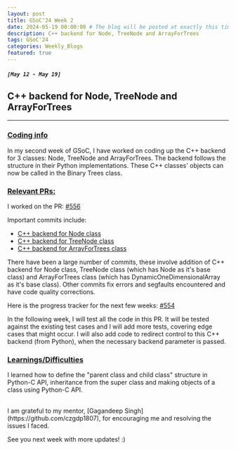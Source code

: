 ```yaml
---
layout: post
title: GSoC'24 Week 2
date: 2024-05-19 00:00:00 # The blog will be posted at exactly this time and date (based on the US time mostly)
description: C++ backend for Node, TreeNode and ArrayForTrees
tags: GSoC'24
categories: Weekly_Blogs
featured: true
---
```


##### `[May 12 - May 19]`

## C++ backend for Node, TreeNode and ArrayForTrees

---
### <ins>Coding info</ins>

In my second week of GSoC, I have worked on coding up the C++ backend for 3 classes: Node, TreeNode and ArrayForTrees. The backend follows the structure in their Python implementations. These C++ classes' objects can now be called in the Binary Trees class. 

### <ins>Relevant PRs:</ins>

I worked on the PR: [#556](https://github.com/codezonediitj/pydatastructs/pull/556)

Important commits include:
- [C++ backend for Node class](https://github.com/codezonediitj/pydatastructs/pull/556/commits/46a65cf9d96f2405bc901e649ac2b31afd8efc3a)
- [C++ backend for TreeNode class](https://github.com/codezonediitj/pydatastructs/pull/556/commits/da8fb74b5443c5ae7867d5cdbf473b073597e8e7)
- [C++ backend for ArrayForTrees class](https://github.com/codezonediitj/pydatastructs/pull/556/commits/0665403a539f00d533df86458abccb60e654193d)

There have been a large number of commits, these involve addition of C++ backend for Node class, TreeNode class (which has Node as it's base class) and ArrayForTrees class (which has DynamicOneDimensionalArray as it's base class). Other commits fix errors and segfaults encountered and have code quality corrections.

Here is the progress tracker for the next few weeks: [#554](https://github.com/codezonediitj/pydatastructs/issues/554)

In the following week, I will test all the code in this PR. It will be tested against the existing test cases and I will add more tests, covering edge cases that might occur. I will also add code to redirect control to this C++ backend (from Python), when the necessary backend parameter is passed.

### <ins>Learnings/Difficulties</ins>

I learned how to define the "parent class and child class" structure in Python-C API, inheritance from the super class and making objects of a class using Python-C API. 

<br>
I am grateful to my mentor, [Gagandeep Singh](https://github.com/czgdp1807), for encouraging me and resolving the issues I faced.

See you next week with more updates! :)